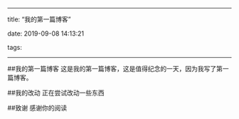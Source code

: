 ﻿---

title: “我的第一篇博客”

date: 2019-09-08 14:13:21

tags:

---
##我的第一篇博客
这是我的第一篇博客，这是值得纪念的一天，因为我写了第一篇博客。

##我的改动
正在尝试改动一些东西

##致谢
感谢你的阅读
